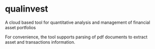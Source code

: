 # qualinvest
A cloud based tool for quantitative analysis and management of financial asset portfolios

For convenience, the tool supports parsing of pdf documents to extract asset and transactions information. 
